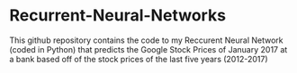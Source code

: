 # Recurrent-Neural-Networks
This github repository contains the code to my Reccurent Neural Network (coded in Python) that predicts the Google Stock Prices of January 2017 at a bank based off of the stock prices of the last five years (2012-2017)
